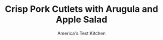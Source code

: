 ---
layout: ../../layouts/MarkdownPostLayout.astro
title: Crisp Pork Cutlets with Arugula and Apple Salad
author: America's Test Kitchen
pubDate: 2023-03-15
description: "For tender pork cutlets with a golden crust, we coated pork tenderloin cutlets with panko bread crumbs. A simple salad of peppery arugula and crisp apple complements the pork."
image_url: https://res.cloudinary.com/hksqkdlah/image/upload/ar_1:1,c_fill,dpr_2.0,f_auto,fl_lossy.progressive.strip_profile,g_faces:auto,q_auto:low,w_344/22504_sfs-crispy-pork-cutlets-with-arugula-and-apple-salad-1214
tags: ["Main Courses","Pork","Weeknight"]
calories: 3313
protein: 28
carbohydrates: 30
fats: 
fiber: 2
ingredients: ["2 tablespoons, lemon juice","1 tablespoon, extra-virgin olive oil",", Salt and pepper","1/2 cup, all-purpose flour","2 , large eggs","1 cup, panko bread crumbs","1 (16-ounce), pork tenderloin, trimmed, cut into 4 pieces, and pounded 1/4 inch thick","1 cup, vegetable oil","4 cups, baby arugula","1 , apple, cored, quartered, and cut into 1/4-inch slices"]
serves: 4
time: "30 minutes"
instructions: ["Whisk lemon juice, olive oil, 1/2 teaspoon salt, and 1/2 teaspoon pepper together in bowl; set aside. Place flour in shallow dish. Beat eggs in second shallow dish. Place panko in third shallow dish. Pat pork dry with paper towels and season with salt and pepper. Working with one at a time, coat cutlets lightly with flour, dip in egg, and dredge in crumbs, pressing to adhere. Transfer cutlets to large plate and let dry for 5 minutes.","Heat vegetable oil in 12-inch nonstick skillet over medium heat until just smoking. Add pork and cook until golden brown and crisp, about 2 minutes per side. Transfer pork to paper towel–lined plate, tent loosely with foil, and let rest for 5 minutes. Just before serving, gently toss arugula and apple with dressing and serve with pork."]
nutrition: ["567 mg Potassium","338 mg Phosphorus","69 mg Calcium","2 mg Iron","42 mg Magnesium","672 mg Sodium","2 mg Zinc","66 g Fat","8 mg Niacin (B3)","45 g Monounsaturated","11 g Polyunsaturated","1 mg Thiamin (B1)","6 mg Vitamin C","163 mg Cholesterol","6 g Saturated","2 g Fiber","24 µg Folic acid","25 µg Folate (food)","5 g Sugars","11 µg Vitamin K","153 g Water","30 g Carbs","66 µg Folate equivalent (total)","28 g Protein","13 mg Vitamin E","49 µg Vitamin A","828 kcal Energy","3313 calories"]
notes: "Ian’s makes the test kitchen’s favorite panko bread crumbs."
---